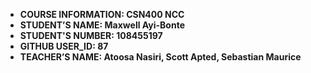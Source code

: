 - **COURSE INFORMATION: CSN400 NCC**
- **STUDENT’S NAME: Maxwell Ayi-Bonte**
- **STUDENT'S NUMBER: 108455197** 
- **GITHUB USER_ID: 87**
- **TEACHER’S NAME: Atoosa Nasiri, Scott Apted, Sebastian Maurice**
